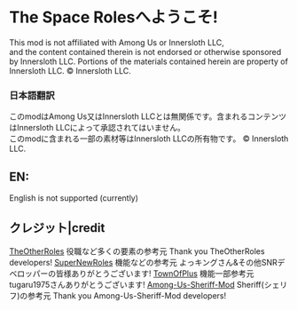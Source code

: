 # The Space Rolesへようこそ!
This mod is not affiliated with Among Us or Innersloth LLC,  
and the content contained therein is not endorsed or otherwise sponsored by Innersloth LLC. Portions of the materials contained herein are property of Innersloth LLC. © Innersloth LLC.
### 日本語翻訳
このmodはAmong Us又はInnersloth LLCとは無関係です。含まれるコンテンツはInnersloth LLCによって承認されてはいません。  
このmodに含まれる一部の素材等はInnersloth LLCの所有物です。 © Innersloth LLC.  
## EN:
English is not supported (currently)  
## クレジット|credit
[TheOtherRoles]([https://github.com/TheOtherRolesAU/TheOtherRoles])
役職など多くの要素の参考元
Thank you TheOtherRoles developers!
[SuperNewRoles]([https://github.com/SuperNewRoles/SuperNewRoles])
機能などの参考元
よっキングさん&その他SNRデベロッパーの皆様ありがとうございます!
[TownOfPlus]([https://github.com/tugaru1975/TownOfPlus])
機能一部参考元
tugaru1975さんありがとうございます!
[Among-Us-Sheriff-Mod]([https://github.com/Woodi-dev/Among-Us-Sheriff-Mod])
Sheriff(シェリフ)の参考元
Thank you Among-Us-Sheriff-Mod developers!  
